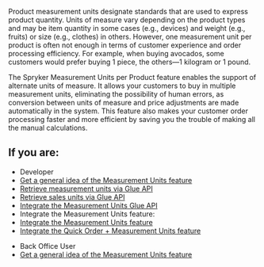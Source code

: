 Product measurement units designate standards that are used to express product quantity. Units of measure vary depending on the product types and may be item quantity in some cases (e.g., devices) and weight (e.g., fruits) or size (e.g., clothes) in others. However, one measurement unit per product is often not enough in terms of customer experience and order processing efficiency. For example, when buying avocados, some customers would prefer buying 1 piece, the others—1 kilogram or 1 pound. 

The Spryker Measurement Units per Product feature enables the support of alternate units of measure. It allows your customers to buy in multiple measurement units, eliminating the possibility of human errors, as conversion between units of measure and price adjustments are made automatically in the system. This feature also makes your customer order processing faster and more efficient by saving you the trouble of making all the manual calculations.

## If you are:

<div class="mr-container">
    <div class="mr-list-container">
        <!-- col1 -->
        <div class="mr-col">
            <ul class="mr-list mr-list-green">
                <li class="mr-title">Developer</li>
                <li><a href="https://documentation.spryker.com/docs/measurement-units-feature-overview" class="mr-link">Get a general idea of the Measurement Units feature</a></li>
                <li><a href="https://documentation.spryker.com/docs/retrieving-measurement-units" class="mr-link">Retrieve measurement units via Glue API</a></li>
                <li><a href="https://documentation.spryker.com/docs/retrieving-sales-units" class="mr-link">Retrieve sales units via Glue API</a></li>
                <li><a href="https://documentation.spryker.com/docs/glue-api-measurement-units-feature-integration" class="mr-link">Integrate the Measurement Units Glue API</a></li>
                <li>Integrate the Measurement Units feature:</li>
                <li><a href="https://documentation.spryker.com/docs/product-measurement-unit-feature-integration" class="mr-link">Integrate the Measurement Units feature</a></li>
                <li><a href="https://documentation.spryker.com/docs/quick-order-measurement-units-feature-integration" class="mr-link">Integrate the Quick Order + Measurement Units feature</a></li>                                
            </ul>
        </div>
        <!-- col2 -->
        <div class="mr-col">
            <ul class="mr-list mr-list-blue">
                <li class="mr-title"> Back Office User</li>
                <li><a href="https://documentation.spryker.com/docs/measurement-units-feature-overview" class="mr-link">Get a general idea of the Measurement Units feature</a></li>
              <!--  <li><a href="#" class="mr-link">Set base and sales units for products</a></li>
                <li><a href="#" class="mr-link">Set quantity restrictions for products</a></li> -->
            </ul>
        </div>
    </div>
</div>